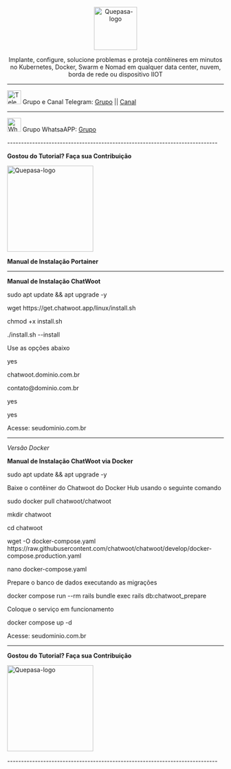 <p align="center">
	<img src="https://www.portainer.io/hubfs/portainer-logo-black.svg" alt="Quepasa-logo" width="100" />	
	<p align="center">Implante, configure, solucione problemas e proteja contêineres em minutos no Kubernetes, Docker, Swarm e Nomad em qualquer data center, nuvem, borda de rede ou dispositivo IIOT</p>
</p>
<hr />
<p align="left">
	<img src="https://telegram.org/favicon.ico" alt="Telegram-logo" width="32" />
	<span>Grupo e Canal Telegram: </span>
	<a href="https://t.me/quepasa_api" target="_blank">Grupo</a>
	<span> || </span>
	<a href="https://t.me/quepasa_channel" target="_blank">Canal</a>
</p>
<hr />
<p align="left">
	<img src="https://whatsapp.com/favicon.ico" alt="WhatsAPP-logo" width="32" />
	<span>Grupo WhatsaAPP: </span>
	<a href="https://chat.whatsapp.com/Cv5WfmujRzE09yQ6hagYim" target="_blank">Grupo</a>
</p>
----------------------------------------------------------------------------
</p>

**Gostou do Tutorial? Faça sua Contribuição**

<img src="https://github.com/EngajamentoFlow/quepasa/blob/main/Contribui%C3%A7%C3%A3o.png" alt="Quepasa-logo" width="200" />
</p>

**Manual de Instalação Portainer**

----------------------------------------------------------------------------

**Manual de Instalação ChatWoot**

sudo apt update && apt upgrade -y
</p>
wget https://get.chatwoot.app/linux/install.sh
</p>
chmod +x install.sh
</p>
./install.sh --install
</p>
Use as opções abaixo
</p>
yes
</p>
chatwoot.dominio.com.br
</p>
contato@dominio.com.br
</p>
yes
</p>
yes
</p>
Acesse: seudominio.com.br

----------------------------------------------------------------------------

*Versão Docker*

**Manual de Instalação ChatWoot via Docker**

sudo apt update && apt upgrade -y
</p>
Baixe o contêiner do Chatwoot do Docker Hub usando o seguinte comando
</p>
sudo docker pull chatwoot/chatwoot
</p>
mkdir chatwoot
</p>
cd chatwoot
</p>
wget -O docker-compose.yaml https://raw.githubusercontent.com/chatwoot/chatwoot/develop/docker-compose.production.yaml
</p>
nano docker-compose.yaml
</p>
Prepare o banco de dados executando as migrações
</p>
docker compose run --rm rails bundle exec rails db:chatwoot_prepare
</p>
Coloque o serviço em funcionamento
</p>
docker compose up -d
</p>
</p>
Acesse: seudominio.com.br
</p>

----------------------------------------------------------------------------

**Gostou do Tutorial? Faça sua Contribuição**

<img src="https://github.com/EngajamentoFlow/quepasa/blob/main/Contribui%C3%A7%C3%A3o.png" alt="Quepasa-logo" width="200" />
</p>
----------------------------------------------------------------------------
